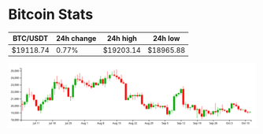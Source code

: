 # Bitcoin Stats

BTC/USDT|24h change|24h high|24h low|
|---|---|---|---|
|$19118.74|0.77%|$19203.14|$18965.88|

<img src="./chart.svg">
